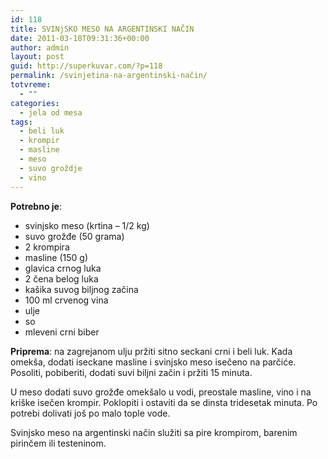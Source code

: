 ```yaml
---
id: 118
title: SVINjSKO MESO NA ARGENTINSKI NAČIN
date: 2011-03-18T09:31:36+00:00
author: admin
layout: post
guid: http://superkuvar.com/?p=118
permalink: /svinjetina-na-argentinski-način/
totvreme:
  - ""
categories:
  - jela od mesa
tags:
  - beli luk
  - krompir
  - masline
  - meso
  - suvo groždje
  - vino
---
```

**Potrebno je**:

  * svinjsko meso (krtina &#8211; 1/2 kg)
  * suvo grožđe (50 grama)
  * 2 krompira
  * masline (150 g)
  * glavica crnog luka
  * 2 čena belog luka
  * kašika suvog biljnog začina
  * 100 ml crvenog vina
  * ulje
  * so
  * mleveni crni biber

**Priprema**: na zagrejanom ulju pržiti sitno seckani crni i beli luk. Kada omekša, dodati iseckane masline i svinjsko meso isečeno na parčiće. Posoliti, pobiberiti, dodati suvi biljni začin i pržiti 15 minuta.

U meso dodati suvo grožđe omekšalo u vodi, preostale masline, vino i na kriške isečen krompir. Poklopiti i ostaviti da se dinsta tridesetak minuta. Po potrebi dolivati još po malo tople vode.

Svinjsko meso na argentinski način služiti sa pire krompirom, barenim pirinčem ili testeninom.